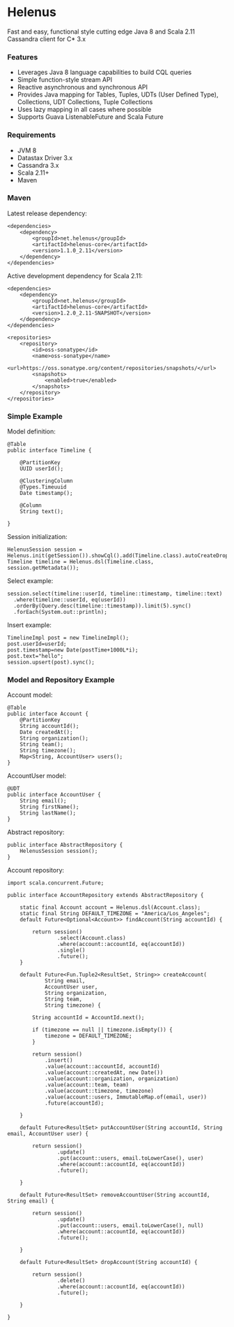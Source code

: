 # Helenus
Fast and easy, functional style cutting edge Java 8 and Scala 2.11 Cassandra client for C* 3.x


### Features

* Leverages Java 8 language capabilities to build CQL queries
* Simple function-style stream API
* Reactive asynchronous and synchronous API
* Provides Java mapping for Tables, Tuples, UDTs (User Defined Type), Collections, UDT Collections, Tuple Collections
* Uses lazy mapping in all cases where possible
* Supports Guava ListenableFuture and Scala Future

### Requirements

* JVM 8
* Datastax Driver 3.x
* Cassandra 3.x
* Scala 2.11+
* Maven

### Maven

Latest release dependency:
```
<dependencies>
	<dependency>
		<groupId>net.helenus</groupId>
		<artifactId>helenus-core</artifactId>
		<version>1.1.0_2.11</version>
	</dependency>
</dependencies>
```

Active development dependency for Scala 2.11:
```
<dependencies>
	<dependency>
		<groupId>net.helenus</groupId>
		<artifactId>helenus-core</artifactId>
		<version>1.2.0_2.11-SNAPSHOT</version>
	</dependency>
</dependencies>

<repositories>
    <repository>
        <id>oss-sonatype</id>
        <name>oss-sonatype</name>
        <url>https://oss.sonatype.org/content/repositories/snapshots/</url>
        <snapshots>
            <enabled>true</enabled>
        </snapshots>
    </repository>
</repositories>
```

### Simple Example

Model definition:
```
@Table
public interface Timeline {

	@PartitionKey
	UUID userId();

	@ClusteringColumn
	@Types.Timeuuid
	Date timestamp();

	@Column
	String text();

}
```

Session initialization:
```
HelenusSession session = Helenus.init(getSession()).showCql().add(Timeline.class).autoCreateDrop().get();
Timeline timeline = Helenus.dsl(Timeline.class, session.getMetadata());
```

Select example:
```
session.select(timeline::userId, timeline::timestamp, timeline::text)
  .where(timeline::userId, eq(userId))
  .orderBy(Query.desc(timeline::timestamp)).limit(5).sync()
  .forEach(System.out::println);
```

Insert example:
```
TimelineImpl post = new TimelineImpl();
post.userId=userId;
post.timestamp=new Date(postTime+1000L*i);
post.text="hello";
session.upsert(post).sync();
```

### Model and Repository Example

Account model:
```
@Table
public interface Account {
	@PartitionKey
	String accountId();
	Date createdAt();
	String organization();
	String team();
	String timezone();
	Map<String, AccountUser> users();
}
```

AccountUser model:
```
@UDT
public interface AccountUser {
	String email();
	String firstName();
	String lastName();
}
```

Abstract repository:
```
public interface AbstractRepository {
	HelenusSession session();
}
```

Account repository:
```
import scala.concurrent.Future;

public interface AccountRepository extends AbstractRepository {

	static final Account account = Helenus.dsl(Account.class);
	static final String DEFAULT_TIMEZONE = "America/Los_Angeles";
	default Future<Optional<Account>> findAccount(String accountId) {

		return session()
				.select(Account.class)
				.where(account::accountId, eq(accountId))
				.single()
				.future();
	}

	default Future<Fun.Tuple2<ResultSet, String>> createAccount(
			String email,
			AccountUser user,
			String organization,
			String team,
			String timezone) {

		String accountId = AccountId.next();

		if (timezone == null || timezone.isEmpty()) {
			timezone = DEFAULT_TIMEZONE;
		}

		return session()
			.insert()
			.value(account::accountId, accountId)
			.value(account::createdAt, new Date())
			.value(account::organization, organization)
			.value(account::team, team)
			.value(account::timezone, timezone)
			.value(account::users, ImmutableMap.of(email, user))
			.future(accountId);

	}

	default Future<ResultSet> putAccountUser(String accountId, String email, AccountUser user) {

		return session()
				.update()
				.put(account::users, email.toLowerCase(), user)
				.where(account::accountId, eq(accountId))
				.future();

	}

	default Future<ResultSet> removeAccountUser(String accountId, String email) {

		return session()
				.update()
				.put(account::users, email.toLowerCase(), null)
				.where(account::accountId, eq(accountId))
				.future();

	}

	default Future<ResultSet> dropAccount(String accountId) {

		return session()
				.delete()
				.where(account::accountId, eq(accountId))
				.future();

	}

}
```

